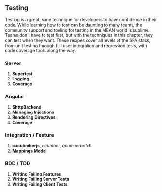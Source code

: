 ## Testing

Testing is a great, sane technique for developers to have confidence in their code. While learning how to test can be daunting to many teams, the community support and tooling for testing in the MEAN world is sublime. Teams don't have to test first, but with the techniques in this chapter, they can test when they want. These recipes cover all levels of the SPA stack, from unit testing through full user integration and regression tests, with code coverage tools along the way.

### Server
1. **Supertest**
1. **Logging**
1. **Coverage**

### Angular
1. **$httpBackend**
1. **Managing Injections**
1. **Rendering Directives**
1. **Coverage**

### Integration / Feature
1. **cucubmberjs**, *qcumber*, *qcumberbatch*
1. **Mappings Model**

### BDD / TDD
1. **Writing Failing Features**
1. **Writing Failing Server Tests**
1. **Writing Failing Client Tests**
